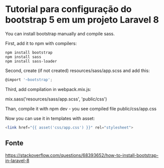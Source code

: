 # Tutorial para configuração do bootstrap 5 em um projeto Laravel 8

You can install bootstrap manually and compile sass.

First, add it to npm with compilers:

```npm
npm install bootstrap
npm install sass
npm install sass-loader
```
Second, create (if not created) resources/sass/app.scss and add this:
```Javascript
@import '~bootstrap';
```

Third, add compilation in webpack.mix.js:

mix.sass('resources/sass/app.scss', 'public/css')

Than, compile it with npm dev - you see compiled file public/css/app.css

Now you can use it in templates with asset:

```php
<link href="{{ asset('css/app.css') }}" rel="stylesheet">
```

## Fonte

https://stackoverflow.com/questions/68393652/how-to-install-bootstrap-in-laravel-8
